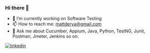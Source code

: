 ### Hi there 👋


- 🔭 I’m currently working on Software Testing
- 📫 How to reach me: mattderya@gmail.com
- 💬 Ask me about Cucumber, Appium, Java, Python, TestNG, Junit, Postman, Jmeter, Jenkins so on.
<a href="https://www.linkedin.com/in/mattderya/" target="_blank">
<img src=https://img.shields.io/badge/LinkedIn-0077B5?style=for-the-badge&logo=linkedin&logoColor=white alt=linkedin style="margin-bottom: 5px;" />
</a> 

<!--
**lazepam/lazepam** is a ✨ _special_ ✨ repository because its `README.md` (this file) appears on your GitHub profile.

Here are some ideas to get you started:

- 🔭 I’m currently working on ...
- 🌱 I’m currently learning ...
- 👯 I’m looking to collaborate on ...
- 🤔 I’m looking for help with ...
- 💬 Ask me about ...
- 📫 How to reach me: ...
- 😄 Pronouns: ...
- ⚡ Fun fact: ...
-->
